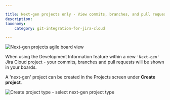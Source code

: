 ```yaml
---

title: Next-gen projects only - View commits, branches, and pull requests in Jira Boards
description:
taxonomy:
    category: git-integration-for-jira-cloud

---
```

![Next-gen projects agile board view](https://bigbrassband.atlassian.net/wiki/download/attachments/1940783272/next-gen-board-demo.png%3Fversion=1&modificationDate=1561736182799&cacheVersion=1&api=v2&width=658&height=250?version=1&modificationDate=1631349336206&cacheVersion=1&api=v2)

When using the Development Information feature within a new `'Next-gen'` Jira Cloud project - your commits, branches and pull requests will be shown in your boards.

A 'next-gen' project can be created in the Projects screen under **Create project**.

![Create project type - select next-gen project type](https://bigbrassband.atlassian.net/wiki/download/thumbnails/1940783272/create-next-gen-project.png%3Fversion=1&modificationDate=1561736330729&cacheVersion=1&api=v2&width=347&height=250?version=1&modificationDate=1631349336224&cacheVersion=1&api=v2&width=340&height=244)

